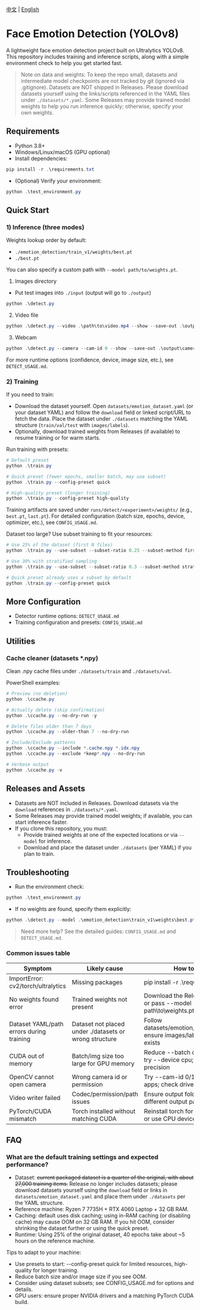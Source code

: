 [中文](README.zh-CN.md) | [English](README.md)

# Face Emotion Detection (YOLOv8)

A lightweight face emotion detection project built on Ultralytics YOLOv8. This repository includes training and inference scripts, along with a simple environment check to help you get started fast.

> Note on data and weights: To keep the repo small, datasets and intermediate model checkpoints are not tracked by git (ignored via .gitignore). Datasets are NOT shipped in Releases. Please download datasets yourself using the links/scripts referenced in the YAML files under `./datasets/*.yaml`. Some Releases may provide trained model weights to help you run inference quickly; otherwise, specify your own weights.

## Requirements

- Python 3.8+
- Windows/Linux/macOS (GPU optional)
- Install dependencies:

```powershell
pip install -r .\requirements.txt
```

- (Optional) Verify your environment:

```powershell
python .\test_environment.py
```

## Quick Start

### 1) Inference (three modes)

Weights lookup order by default:
- `./emotion_detection/train_v1/weights/best.pt`
- `./best.pt`

You can also specify a custom path with `--model path/to/weights.pt`.

1) Images directory
- Put test images into `./input` (output will go to `./output`)
```powershell
python .\detect.py
```

2) Video file
```powershell
python .\detect.py --video .\path\to\video.mp4 --show --save-out .\output\detected_video.mp4
```

3) Webcam
```powershell
python .\detect.py --camera --cam-id 0 --show --save-out .\output\camera_out.mp4
```

For more runtime options (confidence, device, image size, etc.), see `DETECT_USAGE.md`.

### 2) Training

If you need to train:
- Download the dataset yourself. Open `datasets/emotion_dataset.yaml` (or your dataset YAML) and follow the `download` field or linked script/URL to fetch the data. Place the dataset under `./datasets` matching the YAML structure (`train/val/test` with `images/labels`).
- Optionally, download trained weights from Releases (if available) to resume training or for warm starts.

Run training with presets:
```powershell
# Default preset
python .\train.py

# Quick preset (fewer epochs, smaller batch, may use subset)
python .\train.py --config-preset quick

# High-quality preset (longer training)
python .\train.py --config-preset high-quality
```

Training artifacts are saved under `runs/detect/<experiment>/weights/` (e.g., `best.pt`, `last.pt`). For detailed configuration (batch size, epochs, device, optimizer, etc.), see `CONFIG_USAGE.md`.

Dataset too large? Use subset training to fit your resources:
```powershell
# Use 25% of the dataset (first N files)
python .\train.py --use-subset --subset-ratio 0.25 --subset-method first

# Use 30% with stratified sampling
python .\train.py --use-subset --subset-ratio 0.3 --subset-method stratified

# Quick preset already uses a subset by default
python .\train.py --config-preset quick
```

## More Configuration

- Detector runtime options: `DETECT_USAGE.md`
- Training configuration and presets: `CONFIG_USAGE.md`

## Utilities

### Cache cleaner (datasets *.npy)

Clean .npy cache files under `./datasets/train` and `./datasets/val`.

PowerShell examples:

```powershell
# Preview (no deletion)
python .\ccache.py

# Actually delete (skip confirmation)
python .\ccache.py --no-dry-run -y

# Delete files older than 7 days
python .\ccache.py --older-than 7 --no-dry-run

# Include/Exclude patterns
python .\ccache.py --include *.cache.npy *.idx.npy
python .\ccache.py --exclude *keep*.npy --no-dry-run

# Verbose output
python .\ccache.py -v
```

## Releases and Assets

- Datasets are NOT included in Releases. Download datasets via the `download` references in `./datasets/*.yaml`.
- Some Releases may provide trained model weights; if available, you can start inference faster.
- If you clone this repository, you must:
  - Provide trained weights at one of the expected locations or via `--model` for inference.
  - Download and place the dataset under `./datasets` (per YAML) if you plan to train.

## Troubleshooting

- Run the environment check:
```powershell
python .\test_environment.py
```
- If no weights are found, specify them explicitly:
```powershell
python .\detect.py --model .\emotion_detection\train_v1\weights\best.pt
```

> Need more help? See the detailed guides: `CONFIG_USAGE.md` and `DETECT_USAGE.md`.

### Common issues table

| Symptom | Likely cause | How to fix |
| --- | --- | --- |
| ImportError: cv2/torch/ultralytics | Missing packages | pip install -r .\requirements.txt |
| No weights found error | Trained weights not present | Download the Release bundle or pass --model path\to\weights.pt |
| Dataset YAML/path errors during training | Dataset not placed under ./datasets or wrong structure | Follow datasets/emotion_dataset.yaml; ensure images/labels split exists |
| CUDA out of memory | Batch/img size too large for GPU memory | Reduce --batch or --imgsz; try --device cpu; consider half precision |
| OpenCV cannot open camera | Wrong camera id or permission | Try --cam-id 0/1; close other apps; check drivers |
| Video writer failed | Codec/permission/path issues | Ensure output folder exists; try different output path/filename |
| PyTorch/CUDA mismatch | Torch installed without matching CUDA | Reinstall torch for your CUDA, or use CPU device |

## FAQ

### What are the default training settings and expected performance?

- Dataset: ~~current packaged dataset is a quarter of the original, with about 27,000 training items.~~ Release no longer includes datasets; please download datasets yourself using the `download` field or links in `datasets/emotion_dataset.yaml` and place them under `./datasets` per the YAML structure.
- Reference machine: Ryzen 7 7735H + RTX 4060 Laptop + 32 GB RAM.
- Caching: default uses disk caching; using in-RAM caching (or disabling cache) may cause OOM on 32 GB RAM. If you hit OOM, consider shrinking the dataset further or using the quick preset.
- Runtime: Using 25% of the original dataset, 40 epochs take about ~5 hours on the reference machine.

Tips to adapt to your machine:
- Use presets to start: --config-preset quick for limited resources, high-quality for longer training.
- Reduce batch size and/or image size if you see OOM.
- Consider using dataset subsets; see CONFIG_USAGE.md for options and details.
- GPU users: ensure proper NVIDIA drivers and a matching PyTorch CUDA build.
